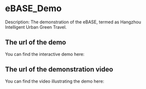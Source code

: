 # eBASE_Demo
Description: The demonstration of the eBASE, termed as Hangzhou Intelligent Urban Green Travel.
## The url of the demo
You can find the interactive demo here: 
## The url of the demonstration video
You can find the video illustrating the demo here: 
